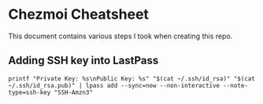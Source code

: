 # Chezmoi Cheatsheet 

This document contains various steps I took when creating this repo.

## Adding SSH key into LastPass
```shell
printf "Private Key: %s\nPublic Key: %s" "$(cat ~/.ssh/id_rsa)" "$(cat ~/.ssh/id_rsa.pub)" | lpass add --sync=now --non-interactive --note-type=ssh-key "SSH-Amzn3"
```
